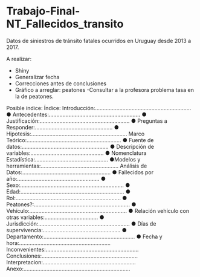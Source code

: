 # Trabajo-Final-NT_Fallecidos_transito
Datos de siniestros de tránsito fatales ocurridos en Uruguay desde 2013 a 2017.

A realizar:

- Shiny
- Generalizar fecha
- Correcciones antes de conclusiones
- Gráfico a arreglar: peatones 
-Consultar a la profesora problema tasa en la de peatones.

Posible índice:
 Índice:
Introducción:...............................................................
 ● Antecedentes:............................................................
 ● Justificación:...........................................................
 ● Preguntas a Responder:...................................................
 ● Hipotesis:............................................................... 
Marco Teórico:..............................................................
 ● Fuente de datos:.........................................................
 ● Descripción de variables:................................................
 ● Nomenclatura Estadística:................................................
 ●Modelos y herramientas:...................................................
Análisis de Datos:..........................................................
 ● Fallecidos por año:......................................................
 ● Sexo:.................................................................... 
 ● Edad:....................................................................
 ● Rol:.....................................................................
 ● Peatones?:............................................................... 
 ● Vehículo:................................................................
 ● Relación vehículo con otras variables:...................................
 ● Jurisdicción:............................................................
 ● Días de supervivencia:...................................................
 ● Departamento:............................................................
 ● Fecha y hora:............................................................ 
Inconvenientes:.............................................................
Conclusiones:...............................................................
Interpretacion:.............................................................
Anexo:......................................................................
